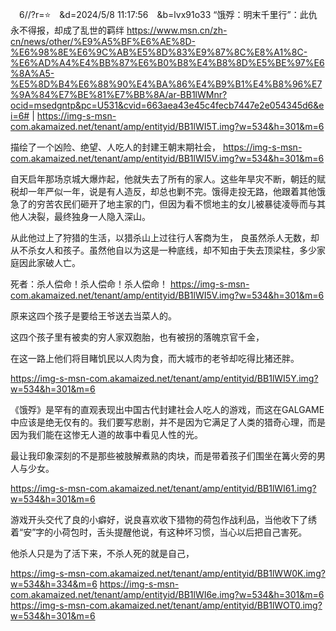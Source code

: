 
　6//?r=⭐　&d=2024/5/8 11:17:56　&b=lvx91o33
“饿殍：明末千里行”：此仇永不得报，却成了乱世的羁绊
https://www.msn.cn/zh-cn/news/other/%E9%A5%BF%E6%AE%8D-%E6%98%8E%E6%9C%AB%E5%8D%83%E9%87%8C%E8%A1%8C-%E6%AD%A4%E4%BB%87%E6%B0%B8%E4%B8%8D%E5%BE%97%E6%8A%A5-%E5%8D%B4%E6%88%90%E4%BA%86%E4%B9%B1%E4%B8%96%E7%9A%84%E7%BE%81%E7%BB%8A/ar-BB1lWMnr?ocid=msedgntp&pc=U531&cvid=663aea43e45c4fecb7447e2e054345d6&ei=6#
|
https://img-s-msn-com.akamaized.net/tenant/amp/entityid/BB1lWI5T.img?w=534&h=301&m=6

描绘了一个凶险、绝望、人吃人的封建王朝末期社会，
https://img-s-msn-com.akamaized.net/tenant/amp/entityid/BB1lWI5V.img?w=534&h=301&m=6

自天启年那场京城大爆炸起，他就失去了所有的家人。这些年旱灾不断，朝廷的赋税却一年严似一年，说是有人造反，却总也剿不完。饿得走投无路，他跟着其他饿急了的穷苦农民们砸开了地主家的门，但因为看不惯地主的女儿被暴徒凌辱而与其他人决裂，最终独身一人隐入深山。

从此他过上了狩猎的生活，以猎杀山上过往行人客商为生，
良虽然杀人无数，却从不杀女人和孩子。虽然他自以为这是一种底线，却不知由于失去顶梁柱，多少家庭因此家破人亡。

死者：杀人偿命！杀人偿命！杀人偿命！
https://img-s-msn-com.akamaized.net/tenant/amp/entityid/BB1lWI5V.img?w=534&h=301&m=6

原来这四个孩子是要给王爷送去当菜人的。

这四个孩子里有被卖的穷人家双胞胎，也有被拐的落魄京官千金，

在这一路上他们将目睹饥民以人肉为食，而大城市的老爷却吃得比猪还胖。

https://img-s-msn-com.akamaized.net/tenant/amp/entityid/BB1lWI5Y.img?w=534&h=301&m=6

《饿殍》是罕有的直观表现出中国古代封建社会人吃人的游戏，而这在GALGAME中应该是绝无仅有的。我们要写悲剧，并不是因为它满足了人类的猎奇心理，而是因为我们能在这惨无人道的故事中看见人性的光。

最让我印象深刻的不是那些被肢解煮熟的肉块，而是带着孩子们围坐在篝火旁的男人与少女。

https://img-s-msn-com.akamaized.net/tenant/amp/entityid/BB1lWI61.img?w=534&h=301&m=6

游戏开头交代了良的小癖好，说良喜欢收下猎物的荷包作战利品，当他收下了绣着“安”字的小荷包时，舌头提醒他说，有这种坏习惯，当心以后把自己害死。

他杀人只是为了活下来，不杀人死的就是自己，

https://img-s-msn-com.akamaized.net/tenant/amp/entityid/BB1lWW0K.img?w=534&h=334&m=6
https://img-s-msn-com.akamaized.net/tenant/amp/entityid/BB1lWI6e.img?w=534&h=301&m=6
https://img-s-msn-com.akamaized.net/tenant/amp/entityid/BB1lWOT0.img?w=534&h=301&m=6
